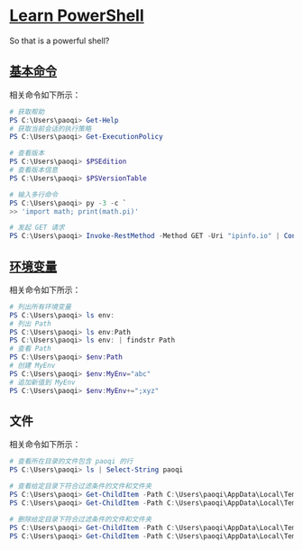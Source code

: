 # [Learn PowerShell](https://github.com/PowerShell/PowerShell/tree/master/docs/learning-powershell)

So that is a powerful shell?

## [基本命令](https://docs.microsoft.com/zh-cn/powershell/module/microsoft.powershell.core/get-help?view=powershell-7.2)

相关命令如下所示：

```ps1
# 获取帮助
PS C:\Users\paoqi> Get-Help
# 获取当前会话的执行策略
PS C:\Users\paoqi> Get-ExecutionPolicy

# 查看版本
PS C:\Users\paoqi> $PSEdition
# 查看版本信息
PS C:\Users\paoqi> $PSVersionTable

# 输入多行命令
PS C:\Users\paoqi> py -3 -c `
>> 'import math; print(math.pi)'

# 发起 GET 请求
PS C:\Users\paoqi> Invoke-RestMethod -Method GET -Uri "ipinfo.io" | ConvertTo-Json -Depth 64
```

## [环境变量](https://www.pstips.net/powershell-environment-variables.html)

相关命令如下所示：

```ps1
# 列出所有环境变量
PS C:\Users\paoqi> ls env:
# 列出 Path
PS C:\Users\paoqi> ls env:Path
PS C:\Users\paoqi> ls env: | findstr Path
# 查看 Path
PS C:\Users\paoqi> $env:Path
# 创建 MyEnv
PS C:\Users\paoqi> $env:MyEnv="abc"
# 追加新值到 MyEnv
PS C:\Users\paoqi> $env:MyEnv+=";xyz"
```

## 文件

相关命令如下所示：

```ps1
# 查看所在目录的文件包含 paoqi 的行
PS C:\Users\paoqi> ls | Select-String paoqi

# 查看给定目录下符合过滤条件的文件和文件夹
PS C:\Users\paoqi> Get-ChildItem -Path C:\Users\paoqi\AppData\Local\Temp -Filter gopls-diff-stats* -File
PS C:\Users\paoqi> Get-ChildItem -Path C:\Users\paoqi\AppData\Local\Temp -Filter go-build* -Directory

# 删除给定目录下符合过滤条件的文件和文件夹
PS C:\Users\paoqi> Get-ChildItem -Path C:\Users\paoqi\AppData\Local\Temp -Filter gopls-diff-stats* -File | Remove-Item -Force
PS C:\Users\paoqi> Get-ChildItem -Path C:\Users\paoqi\AppData\Local\Temp -Filter go-build* -Directory | Remove-Item -Recurse -Force
```
